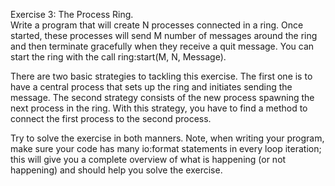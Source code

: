 Exercise 3: The Process Ring.                                                                                                                                                                                                                                                
Write a program that will create N processes connected in a ring. Once started, these processes will send M number of messages around the ring and then terminate gracefully when they receive a quit message. You can start the ring with the call ring:start(M, N, Message).
                                                                                                                                                                                                                                                                             
There are two basic strategies to tackling this exercise. The first one is to have a central process that sets up the ring and initiates sending the message. The second strategy consists of the new process spawning the next process in the ring. With this strategy, you have to find a method to connect the first process to the second process.
                                                                                                                                                                                                                                                                             
Try to solve the exercise in both manners. Note, when writing your program, make sure your code has many io:format statements in every loop iteration; this will give you a complete overview of what is happening (or not happening) and should help you solve the exercise.